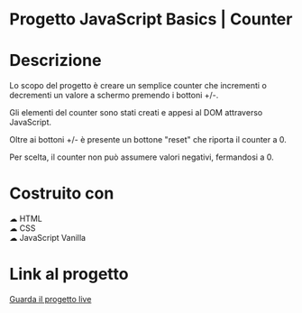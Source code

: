 # Progetto JavaScript Basics | Counter


# Descrizione
Lo scopo del progetto è creare un semplice counter che incrementi o decrementi un valore a schermo premendo i bottoni +/-.

Gli elementi del counter sono stati creati e appesi al DOM attraverso JavaScript.

Oltre ai bottoni +/- è presente un bottone "reset" che riporta il counter a 0.

Per scelta, il counter non può assumere valori negativi, fermandosi a 0.

# Costruito con
☁︎ HTML<br>
☁︎ CSS<br>
☁︎ JavaScript Vanilla<br>

# Link al progetto
<a href="https://francxrusso.github.io/JS-Counter/">Guarda il progetto live</a>

